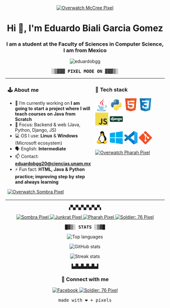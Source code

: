 <!-- ============================ -->
<!--        PIXEL-ART README      -->
<!-- ============================ -->

<!-- 🎮 BANNER PIXEL: mosaico con 4 sprites -->
<p align="center">
  <a href="https://static.wikia.nocookie.net/overwatch/images/7/70/McCree_Spray_-_Pixel.png/revision/latest/scale-to-width-down/250?cb=20160610010620">
    <img src="https://static.wikia.nocookie.net/overwatch/images/7/70/McCree_Spray_-_Pixel.png/revision/latest/scale-to-width-down/250?cb=20160610010620" alt="Overwatch McCree Pixel" height="80">
  </a>
</p>

<h1 align="center">Hi 👋, I'm Eduardo Biali Garcia Gomez</h1>
<h3 align="center">I am a student at the Faculty of Sciences in Computer Science, I am from Mexico</h3>

<p align="center">
  <img src="https://komarev.com/ghpvc/?username=eduardobgg&label=Profile%20views&color=7f5af0&style=flat-square" alt="eduardobgg" />
</p>

<!-- Divider estilo pixel -->
<p align="center"><samp>░▒▓▓▓ <b>PIXEL MODE ON</b> ▓▓▓▒░</samp></p>

<!-- ============================ -->
<!--           ABOUT ME           -->
<!-- ============================ -->
<table>
<tr>
<td width="50%" valign="top">

<h3>🕹️ About me</h3>

- 🔭 I’m currently working on **I am going to start a project where I will teach courses on Java from Scratch**
- 🧠 Focus: Backend & web (Java, Python, Django, JS)
- 💻 OS I use: **Linux** & **Windows** (Microsoft ecosystem)
- 🗣️ English: **Intermediate**
- 📫 Contact: **eduardobgg20@ciencias.unam.mx**
- ⚡ Fun fact: **HTML, Java & Python practice; improving step by step and always learning**

<!-- PIXEL ART SLOT (llenado con Sombra) -->
<p>
  <a href="https://static.wikia.nocookie.net/overwatch/images/3/3b/Sombra_8bit.png/revision/latest/scale-to-width-down/250?cb=20161201043328">
    <img src="https://static.wikia.nocookie.net/overwatch/images/3/3b/Sombra_8bit.png/revision/latest/scale-to-width-down/250?cb=20161201043328" alt="Overwatch Sombra Pixel" height="84">
  </a>
</p>

</td>
<td width="50%" valign="top">

<!-- ============================ -->
<!--         TECH STACK           -->
<!-- ============================ -->
<h3>🌈 Tech stack</h3>

<!-- Lenguajes -->
<p>
  <img src="https://raw.githubusercontent.com/devicons/devicon/master/icons/java/java-original.svg" alt="java" width="42" height="42"/>
  <img src="https://raw.githubusercontent.com/devicons/devicon/master/icons/python/python-original.svg" alt="python" width="42" height="42"/>
  <img src="https://raw.githubusercontent.com/devicons/devicon/master/icons/html5/html5-original.svg" alt="html5" width="42" height="42"/>
  <img src="https://raw.githubusercontent.com/devicons/devicon/master/icons/css3/css3-original.svg" alt="css3" width="42" height="42"/>
  <img src="https://raw.githubusercontent.com/devicons/devicon/master/icons/javascript/javascript-original.svg" alt="javascript" width="42" height="42"/>
  <img src="https://raw.githubusercontent.com/devicons/devicon/master/icons/django/django-original.svg" alt="django" width="42" height="42"/>
</p>

<!-- SO / Tools -->
<p>
  <img src="https://raw.githubusercontent.com/devicons/devicon/master/icons/linux/linux-original.svg" alt="linux" width="42" height="42"/>
  <img src="https://raw.githubusercontent.com/devicons/devicon/master/icons/windows8/windows8-original.svg" alt="windows" width="42" height="42"/>
  <img src="https://raw.githubusercontent.com/devicons/devicon/master/icons/vscode/vscode-original.svg" alt="vscode" width="42" height="42"/>
  <img src="https://raw.githubusercontent.com/devicons/devicon/master/icons/git/git-original.svg" alt="git" width="42" height="42"/>
</p>

<!-- PIXEL ART SLOT (llenado con Pharah) -->
<p>
  <a href="https://toppng.com/uploads/preview/overwatch-pharah-pixel-spray-11563500446i3gmwomjbj.png">
    <img src="https://toppng.com/uploads/preview/overwatch-pharah-pixel-spray-11563500446i3gmwomjbj.png" alt="Overwatch Pharah Pixel" height="84">
  </a>
</p>

</td>
</tr>
</table>

<!-- Divider estilo pixel -->
<p align="center"><samp>▞▚▞▚▞▚▞▚▞▚▞▚</samp></p>

<!-- ============================ -->
<!--        PIXEL SHOWROOM        -->
<!-- ============================ -->

<p align="center">
  <a href="https://www.vhv.rs/dpng/d/425-4251946_sombra-pixel-art-spray-overwatch-pixel-spray-sombra.png">
    <img src="https://www.vhv.rs/dpng/d/425-4251946_sombra-pixel-art-spray-overwatch-pixel-spray-sombra.png" alt="Sombra Pixel" width="90">
  </a>
  <a href="https://www.vhv.rs/dpng/d/416-4162488_overwatch-junkrat-png-junkrat-pixel-art-transparent-png.png">
    <img src="https://www.vhv.rs/dpng/d/416-4162488_overwatch-junkrat-png-junkrat-pixel-art-transparent-png.png" alt="Junkrat Pixel" width="90">
  </a>
  <a href="https://toppng.com/uploads/preview/overwatch-pharah-pixel-spray-11563500446i3gmwomjbj.png">
    <img src="https://toppng.com/uploads/preview/overwatch-pharah-pixel-spray-11563500446i3gmwomjbj.png" alt="Pharah Pixel" width="90">
  </a>
  <a href="https://w7.pngwing.com/pngs/232/391/png-transparent-overwatch-blizzcon-pixel-art-heroes-of-the-storm-soldier-76-video-game-bead-fictional-character-thumbnail.png">
    <img src="https://w7.pngwing.com/pngs/232/391/png-transparent-overwatch-blizzcon-pixel-art-heroes-of-the-storm-soldier-76-video-game-bead-fictional-character-thumbnail.png" alt="Soldier: 76 Pixel" width="90">
  </a>
</p>

<!-- Divider estilo pixel -->
<p align="center"><samp>█▓▒░ <b>STATS</b> ░▒▓█</samp></p>

<!-- ============================ -->
<!--            STATS             -->
<!-- ============================ -->
<p align="center">
  <img src="https://github-readme-stats.vercel.app/api/top-langs?username=eduardobgg&show_icons=true&locale=en&layout=compact" alt="Top languages" />
</p>

<p align="center">
  <img src="https://github-readme-stats.vercel.app/api?username=eduardobgg&show_icons=true&locale=en" alt="GitHub stats" />
</p>

<p align="center">
  <img src="https://github-readme-streak-stats.herokuapp.com/?user=eduardobgg" alt="Streak stats" />
</p>

<!-- Divider estilo pixel -->
<p align="center"><samp>▙▟▙▟▙▟▙▟▙▟</samp></p>

<!-- ============================ -->
<!--         SOCIAL / LINKS       -->
<!-- ============================ -->
<h3 align="center">🔗 Connect with me</h3>

<p align="center">
  <a href="https://fb.com/eduardo.garcia.gomez" target="_blank">
    <img src="https://raw.githubusercontent.com/rahuldkjain/github-profile-readme-generator/master/src/images/icons/Social/facebook.svg" alt="Facebook" height="30" width="40"/>
  </a>
  <!-- Pixel en redes (Soldier: 76) -->
  <a href="https://w7.pngwing.com/pngs/232/391/png-transparent-overwatch-blizzcon-pixel-art-heroes-of-the-storm-soldier-76-video-game-bead-fictional-character-thumbnail.png">
    <img src="https://w7.pngwing.com/pngs/232/391/png-transparent-overwatch-blizzcon-pixel-art-heroes-of-the-storm-soldier-76-video-game-bead-fictional-character-thumbnail.png" alt="Soldier: 76 Pixel" height="40">
  </a>
</p>

<!-- Footer pixel -->
<p align="center"><samp>made with ❤️ + pixels</samp></p>
